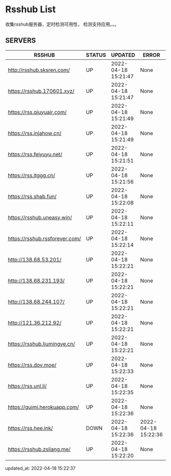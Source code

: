 # Rsshub List

收集rsshub服务器，定时检测可用性， 检测支持应用。。。


## SERVERS

|  RSSHUB   | STATUS  | UPDATED  | ERROR  | TWITTER |  
|  ----  | ----  | ----  | ----  | ---- |  
| http://rsshub.sksren.com/ | UP | 2022-04-18 15:21:47 | None |OK|  
| https://rsshub.170601.xyz/ | UP | 2022-04-18 15:21:47 | None |OK|  
| https://rss.qiuyuair.com/ | UP | 2022-04-18 15:21:49 | None ||  
| https://rss.injahow.cn/ | UP | 2022-04-18 15:21:49 | None ||  
| https://rss.feiyuyu.net/ | UP | 2022-04-18 15:21:51 | None ||  
| https://rss.itggg.cn/ | UP | 2022-04-18 15:21:56 | None ||  
| https://rss.shab.fun/ | UP | 2022-04-18 15:22:08 | None |OK|  
| https://rsshub.uneasy.win/ | UP | 2022-04-18 15:22:11 | None |OK|  
| https://rsshub.rssforever.com/ | UP | 2022-04-18 15:22:14 | None |OK|  
| http://138.68.53.201/ | UP | 2022-04-18 15:22:21 | None ||  
| http://138.68.231.193/ | UP | 2022-04-18 15:22:21 | None ||  
| http://138.68.244.107/ | UP | 2022-04-18 15:22:21 | None ||  
| http://121.36.212.92/ | UP | 2022-04-18 15:22:21 | None ||  
| https://rsshub.liumingye.cn/ | UP | 2022-04-18 15:22:21 | None ||  
| https://rss.dov.moe/ | UP | 2022-04-18 15:22:33 | None |OK|  
| https://rss.unl.li/ | UP | 2022-04-18 15:22:35 | None ||  
| https://guimi.herokuapp.com/ | UP | 2022-04-18 15:22:36 | None ||  
| https://rss.hee.ink/ | DOWN | 2022-04-18 15:22:36 | 2022-04-18 15:22:36 |  
| https://rsshub.zsliang.me/ | UP | 2022-04-18 15:22:20 | None |OK|  
  

updated_at: 2022-04-18 15:22:37  
